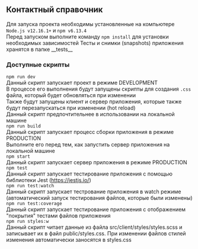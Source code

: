 ## Контактный справочник
Для запуска проекта необходимы установленные на компьютере `Node.js v12.16.1+` и `npm v6.13.4`<br>
Перед запуском выполните команду `npm install` для установки необходимых зависимостей 
Тесты и снимки (snapshots) приложения хранятся в папке \_\_tests__
### Доступные скрипты
`npm run dev`<br>
Данный скрипт запускает проект в режиме DEVELOPMENT<br>
В процессе его выполнения будут запущены скрипты для создания `.css` файла, который будет обновляться при изменении<br>
Также будут запущены клиент и сервер приложения, которые также будут перезапускаться при изменении (hot reload)<br>
Данный скрипт предпочтительнее в использовании на локальной машине
<br>`npm run build`<br>
Данный скрипт запускает процесс сборки приложения в режиме PRODUCTION<br>
Выполните его перед тем, как запустить сервер приложения на локальной машине
<br>`npm start`<br>
Данный скрипт запускает сервер приложения в режиме PRODUCTION
<br>`npm test`<br>
Данный скрипт запускает тестирование приложения с помощью библиотеки Jest (https://jestjs.io/)
<br>`npm run test:watch`<br>
Данный скрипт запускает тестрование приложения в watch режиме (автоматический запуск тестирования файлов, которые были изменены)
<br>`npm run test:coverage`<br>
Данный скрипт запускает тестирование приложения с отображением "покрытия" тестами файлов приложения
<br>`npm run styles:w`<br>
Данный скрипт читает данные из файла src/client/styles/styles.scss и записывает их в файл public/styles.css. 
При изменении файлов стилей изменения автоматически заносятся в styles.css
